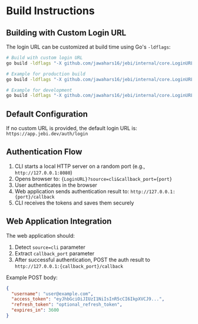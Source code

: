 # Build Instructions

## Building with Custom Login URL

The login URL can be customized at build time using Go's `-ldflags`:

```bash
# Build with custom login URL
go build -ldflags "-X github.com/jawahars16/jebi/internal/core.LoginURL=https://my-custom-jebi.com/auth/login" -o jebi

# Example for production build
go build -ldflags "-X github.com/jawahars16/jebi/internal/core.LoginURL=https://app.jebi.dev/auth/login" -o jebi

# Example for development
go build -ldflags "-X github.com/jawahars16/jebi/internal/core.LoginURL=http://localhost:3000/auth/login" -o jebi
```

## Default Configuration

If no custom URL is provided, the default login URL is: `https://app.jebi.dev/auth/login`

## Authentication Flow

1. CLI starts a local HTTP server on a random port (e.g., `http://127.0.0.1:8080`)
2. Opens browser to: `{LoginURL}?source=cli&callback_port={port}`
3. User authenticates in the browser
4. Web application sends authentication result to: `http://127.0.0.1:{port}/callback`
5. CLI receives the tokens and saves them securely

## Web Application Integration

The web application should:

1. Detect `source=cli` parameter
2. Extract `callback_port` parameter
3. After successful authentication, POST the auth result to `http://127.0.0.1:{callback_port}/callback`

Example POST body:

```json
{
  "username": "user@example.com",
  "access_token": "eyJhbGciOiJIUzI1NiIsInR5cCI6IkpXVCJ9...",
  "refresh_token": "optional_refresh_token",
  "expires_in": 3600
}
```

